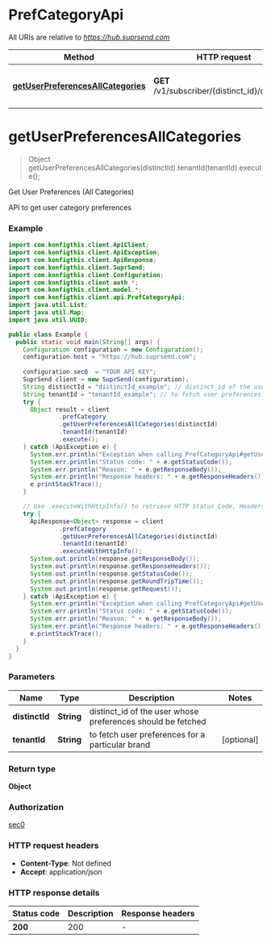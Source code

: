 # PrefCategoryApi

All URIs are relative to *https://hub.suprsend.com*

| Method | HTTP request | Description |
|------------- | ------------- | -------------|
| [**getUserPreferencesAllCategories**](PrefCategoryApi.md#getUserPreferencesAllCategories) | **GET** /v1/subscriber/{distinct_id}/category | Get User Preferences (All Categories) |


<a name="getUserPreferencesAllCategories"></a>
# **getUserPreferencesAllCategories**
> Object getUserPreferencesAllCategories(distinctId).tenantId(tenantId).execute();

Get User Preferences (All Categories)

API to get user category preferences

### Example
```java
import com.konfigthis.client.ApiClient;
import com.konfigthis.client.ApiException;
import com.konfigthis.client.ApiResponse;
import com.konfigthis.client.SuprSend;
import com.konfigthis.client.Configuration;
import com.konfigthis.client.auth.*;
import com.konfigthis.client.model.*;
import com.konfigthis.client.api.PrefCategoryApi;
import java.util.List;
import java.util.Map;
import java.util.UUID;

public class Example {
  public static void main(String[] args) {
    Configuration configuration = new Configuration();
    configuration.host = "https://hub.suprsend.com";
    
    configuration.sec0  = "YOUR API KEY";
    SuprSend client = new SuprSend(configuration);
    String distinctId = "distinctId_example"; // distinct_id of the user whose preferences should be fetched
    String tenantId = "tenantId_example"; // to fetch user preferences for a particular brand
    try {
      Object result = client
              .prefCategory
              .getUserPreferencesAllCategories(distinctId)
              .tenantId(tenantId)
              .execute();
    } catch (ApiException e) {
      System.err.println("Exception when calling PrefCategoryApi#getUserPreferencesAllCategories");
      System.err.println("Status code: " + e.getStatusCode());
      System.err.println("Reason: " + e.getResponseBody());
      System.err.println("Response headers: " + e.getResponseHeaders());
      e.printStackTrace();
    }

    // Use .executeWithHttpInfo() to retrieve HTTP Status Code, Headers and Request
    try {
      ApiResponse<Object> response = client
              .prefCategory
              .getUserPreferencesAllCategories(distinctId)
              .tenantId(tenantId)
              .executeWithHttpInfo();
      System.out.println(response.getResponseBody());
      System.out.println(response.getResponseHeaders());
      System.out.println(response.getStatusCode());
      System.out.println(response.getRoundTripTime());
      System.out.println(response.getRequest());
    } catch (ApiException e) {
      System.err.println("Exception when calling PrefCategoryApi#getUserPreferencesAllCategories");
      System.err.println("Status code: " + e.getStatusCode());
      System.err.println("Reason: " + e.getResponseBody());
      System.err.println("Response headers: " + e.getResponseHeaders());
      e.printStackTrace();
    }
  }
}

```

### Parameters

| Name | Type | Description  | Notes |
|------------- | ------------- | ------------- | -------------|
| **distinctId** | **String**| distinct_id of the user whose preferences should be fetched | |
| **tenantId** | **String**| to fetch user preferences for a particular brand | [optional] |

### Return type

**Object**

### Authorization

[sec0](../README.md#sec0)

### HTTP request headers

 - **Content-Type**: Not defined
 - **Accept**: application/json

### HTTP response details
| Status code | Description | Response headers |
|-------------|-------------|------------------|
| **200** | 200 |  -  |

